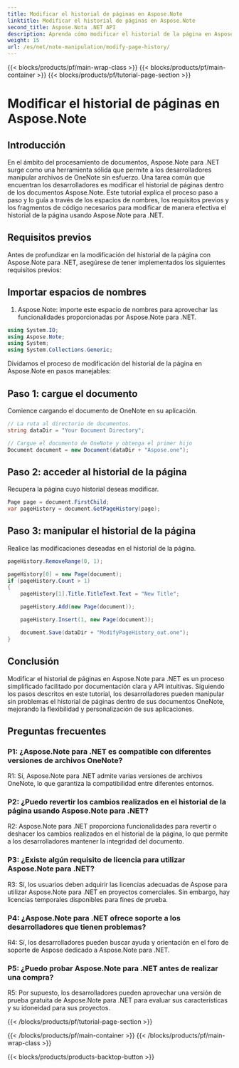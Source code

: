 ```yaml
---
title: Modificar el historial de páginas en Aspose.Note
linktitle: Modificar el historial de páginas en Aspose.Note
second_title: Aspose.Nota .NET API
description: Aprenda cómo modificar el historial de la página en Aspose.Note para .NET usando este tutorial completo. Mejore sus capacidades de procesamiento de documentos sin esfuerzo.
weight: 15
url: /es/net/note-manipulation/modify-page-history/
---
```


{{< blocks/products/pf/main-wrap-class >}}
{{< blocks/products/pf/main-container >}}
{{< blocks/products/pf/tutorial-page-section >}}

# Modificar el historial de páginas en Aspose.Note

## Introducción

En el ámbito del procesamiento de documentos, Aspose.Note para .NET surge como una herramienta sólida que permite a los desarrolladores manipular archivos de OneNote sin esfuerzo. Una tarea común que encuentran los desarrolladores es modificar el historial de páginas dentro de los documentos Aspose.Note. Este tutorial explica el proceso paso a paso y lo guía a través de los espacios de nombres, los requisitos previos y los fragmentos de código necesarios para modificar de manera efectiva el historial de la página usando Aspose.Note para .NET.

## Requisitos previos

Antes de profundizar en la modificación del historial de la página con Aspose.Note para .NET, asegúrese de tener implementados los siguientes requisitos previos:

## Importar espacios de nombres

1. Aspose.Note: importe este espacio de nombres para aprovechar las funcionalidades proporcionadas por Aspose.Note para .NET.

```csharp
using System.IO;
using Aspose.Note;
using System;
using System.Collections.Generic;
```

Dividamos el proceso de modificación del historial de la página en Aspose.Note en pasos manejables:

## Paso 1: cargue el documento

Comience cargando el documento de OneNote en su aplicación.

```csharp
// La ruta al directorio de documentos.
string dataDir = "Your Document Directory";

// Cargue el documento de OneNote y obtenga el primer hijo
Document document = new Document(dataDir + "Aspose.one");
```

## Paso 2: acceder al historial de la página

Recupera la página cuyo historial deseas modificar.

```csharp
Page page = document.FirstChild;
var pageHistory = document.GetPageHistory(page);
```

## Paso 3: manipular el historial de la página

Realice las modificaciones deseadas en el historial de la página.

```csharp
pageHistory.RemoveRange(0, 1);

pageHistory[0] = new Page(document);
if (pageHistory.Count > 1)
{
    pageHistory[1].Title.TitleText.Text = "New Title";

    pageHistory.Add(new Page(document));

    pageHistory.Insert(1, new Page(document));

    document.Save(dataDir + "ModifyPageHistory_out.one");
}
```

## Conclusión

Modificar el historial de páginas en Aspose.Note para .NET es un proceso simplificado facilitado por documentación clara y API intuitivas. Siguiendo los pasos descritos en este tutorial, los desarrolladores pueden manipular sin problemas el historial de páginas dentro de sus documentos OneNote, mejorando la flexibilidad y personalización de sus aplicaciones.

## Preguntas frecuentes

### P1: ¿Aspose.Note para .NET es compatible con diferentes versiones de archivos OneNote?

R1: Sí, Aspose.Note para .NET admite varias versiones de archivos OneNote, lo que garantiza la compatibilidad entre diferentes entornos.

### P2: ¿Puedo revertir los cambios realizados en el historial de la página usando Aspose.Note para .NET?

R2: Aspose.Note para .NET proporciona funcionalidades para revertir o deshacer los cambios realizados en el historial de la página, lo que permite a los desarrolladores mantener la integridad del documento.

### P3: ¿Existe algún requisito de licencia para utilizar Aspose.Note para .NET?

R3: Sí, los usuarios deben adquirir las licencias adecuadas de Aspose para utilizar Aspose.Note para .NET en proyectos comerciales. Sin embargo, hay licencias temporales disponibles para fines de prueba.

### P4: ¿Aspose.Note para .NET ofrece soporte a los desarrolladores que tienen problemas?

R4: Sí, los desarrolladores pueden buscar ayuda y orientación en el foro de soporte de Aspose dedicado a Aspose.Note para .NET.

### P5: ¿Puedo probar Aspose.Note para .NET antes de realizar una compra?

R5: Por supuesto, los desarrolladores pueden aprovechar una versión de prueba gratuita de Aspose.Note para .NET para evaluar sus características y su idoneidad para sus proyectos.

{{< /blocks/products/pf/tutorial-page-section >}}

{{< /blocks/products/pf/main-container >}}
{{< /blocks/products/pf/main-wrap-class >}}

{{< blocks/products/products-backtop-button >}}
